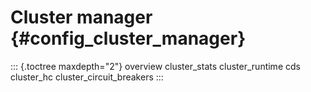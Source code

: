 Cluster manager {#config_cluster_manager}
===============

::: {.toctree maxdepth="2"}
overview cluster\_stats cluster\_runtime cds cluster\_hc
cluster\_circuit\_breakers
:::
